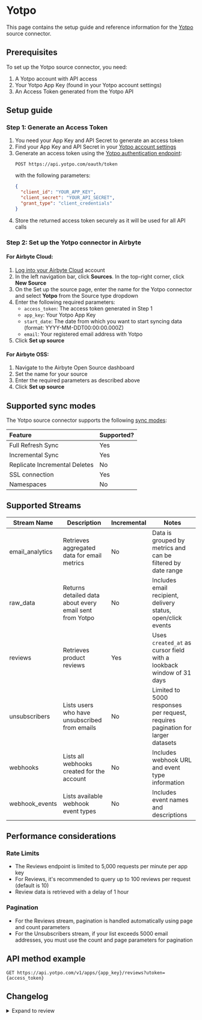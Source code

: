 # Yotpo

This page contains the setup guide and reference information for the [Yotpo](https://apidocs.yotpo.com/reference/welcome) source connector.

## Prerequisites

To set up the Yotpo source connector, you need:

1. A Yotpo account with API access
2. Your Yotpo App Key (found in your Yotpo account settings)
3. An Access Token generated from the Yotpo API

## Setup guide

### Step 1: Generate an Access Token

1. You need your App Key and API Secret to generate an access token
2. Find your App Key and API Secret in your [Yotpo account settings](https://settings.yotpo.com/#/general_settings)
3. Generate an access token using the [Yotpo authentication endpoint](https://apidocs.yotpo.com/reference/yotpo-authentication):
   ```
   POST https://api.yotpo.com/oauth/token
   ```
   with the following parameters:
   ```json
   {
     "client_id": "YOUR_APP_KEY",
     "client_secret": "YOUR_API_SECRET",
     "grant_type": "client_credentials"
   }
   ```
4. Store the returned access token securely as it will be used for all API calls

### Step 2: Set up the Yotpo connector in Airbyte

#### For Airbyte Cloud:

1. [Log into your Airbyte Cloud](https://cloud.airbyte.io/workspaces) account
2. In the left navigation bar, click **Sources**. In the top-right corner, click **New Source**
3. On the Set up the source page, enter the name for the Yotpo connector and select **Yotpo** from the Source type dropdown
4. Enter the following required parameters:
   - `access_token`: The access token generated in Step 1
   - `app_key`: Your Yotpo App Key
   - `start_date`: The date from which you want to start syncing data (format: YYYY-MM-DDT00:00:00.000Z)
   - `email`: Your registered email address with Yotpo
5. Click **Set up source**

#### For Airbyte OSS:

1. Navigate to the Airbyte Open Source dashboard
2. Set the name for your source
3. Enter the required parameters as described above
4. Click **Set up source**

## Supported sync modes

The Yotpo source connector supports the following [sync modes](https://docs.airbyte.com/cloud/core-concepts#connection-sync-modes):

| Feature                       | Supported? |
| :---------------------------- | :--------- |
| Full Refresh Sync             | Yes        |
| Incremental Sync              | Yes        |
| Replicate Incremental Deletes | No         |
| SSL connection                | Yes        |
| Namespaces                    | No         |

## Supported Streams

| Stream Name      | Description                                                  | Incremental | Notes |
|------------------|--------------------------------------------------------------|-------------|-------|
| email_analytics  | Retrieves aggregated data for email metrics                  | No          | Data is grouped by metrics and can be filtered by date range |
| raw_data         | Returns detailed data about every email sent from Yotpo      | No          | Includes email recipient, delivery status, open/click events |
| reviews          | Retrieves product reviews                                    | Yes         | Uses `created_at` as cursor field with a lookback window of 31 days |
| unsubscribers    | Lists users who have unsubscribed from emails                | No          | Limited to 5000 responses per request, requires pagination for larger datasets |
| webhooks         | Lists all webhooks created for the account                   | No          | Includes webhook URL and event type information |
| webhook_events   | Lists available webhook event types                          | No          | Includes event names and descriptions |

## Performance considerations

### Rate Limits

- The Reviews endpoint is limited to 5,000 requests per minute per app key
- For Reviews, it's recommended to query up to 100 reviews per request (default is 10)
- Review data is retrieved with a delay of 1 hour

### Pagination

- For the Reviews stream, pagination is handled automatically using page and count parameters
- For the Unsubscribers stream, if your list exceeds 5000 email addresses, you must use the count and page parameters for pagination

## API method example

```
GET https://api.yotpo.com/v1/apps/{app_key}/reviews?utoken={access_token}
```

## Changelog

<details>
  <summary>Expand to review</summary>

| Version | Date       | Pull Request                                            | Subject        |
| :------ | :--------- | :------------------------------------------------------ | :------------- |
| 0.2.14 | 2025-10-07 | [67250](https://github.com/airbytehq/airbyte/pull/67250) | Update dependencies |
| 0.2.13 | 2025-09-30 | [66843](https://github.com/airbytehq/airbyte/pull/66843) | Update dependencies |
| 0.2.12 | 2025-09-24 | [66469](https://github.com/airbytehq/airbyte/pull/66469) | Update dependencies |
| 0.2.11 | 2025-09-09 | [65710](https://github.com/airbytehq/airbyte/pull/65710) | Update dependencies |
| 0.2.10 | 2025-08-23 | [65429](https://github.com/airbytehq/airbyte/pull/65429) | Update dependencies |
| 0.2.9 | 2025-08-09 | [64819](https://github.com/airbytehq/airbyte/pull/64819) | Update dependencies |
| 0.2.8 | 2025-08-02 | [64357](https://github.com/airbytehq/airbyte/pull/64357) | Update dependencies |
| 0.2.7 | 2025-07-26 | [64066](https://github.com/airbytehq/airbyte/pull/64066) | Update dependencies |
| 0.2.6 | 2025-07-19 | [63622](https://github.com/airbytehq/airbyte/pull/63622) | Update dependencies |
| 0.2.5 | 2025-07-12 | [63210](https://github.com/airbytehq/airbyte/pull/63210) | Update dependencies |
| 0.2.4 | 2025-07-05 | [62684](https://github.com/airbytehq/airbyte/pull/62684) | Update dependencies |
| 0.2.3 | 2025-06-28 | [62250](https://github.com/airbytehq/airbyte/pull/62250) | Update dependencies |
| 0.2.2 | 2025-06-21 | [61748](https://github.com/airbytehq/airbyte/pull/61748) | Update dependencies |
| 0.2.1 | 2025-06-15 | [47597](https://github.com/airbytehq/airbyte/pull/47597) | Update dependencies |
| 0.2.0 | 2024-08-26 | [44780](https://github.com/airbytehq/airbyte/pull/44780) | Refactor connector to manifest-only format |
| 0.1.14 | 2024-08-24 | [44661](https://github.com/airbytehq/airbyte/pull/44661) | Update dependencies |
| 0.1.13 | 2024-08-17 | [44254](https://github.com/airbytehq/airbyte/pull/44254) | Update dependencies |
| 0.1.12 | 2024-08-12 | [43891](https://github.com/airbytehq/airbyte/pull/43891) | Update dependencies |
| 0.1.11 | 2024-08-10 | [43658](https://github.com/airbytehq/airbyte/pull/43658) | Update dependencies |
| 0.1.10 | 2024-08-03 | [43198](https://github.com/airbytehq/airbyte/pull/43198) | Update dependencies |
| 0.1.9 | 2024-07-27 | [42610](https://github.com/airbytehq/airbyte/pull/42610) | Update dependencies |
| 0.1.8 | 2024-07-20 | [42275](https://github.com/airbytehq/airbyte/pull/42275) | Update dependencies |
| 0.1.7 | 2024-07-13 | [41815](https://github.com/airbytehq/airbyte/pull/41815) | Update dependencies |
| 0.1.6 | 2024-07-10 | [41444](https://github.com/airbytehq/airbyte/pull/41444) | Update dependencies |
| 0.1.5 | 2024-07-09 | [41250](https://github.com/airbytehq/airbyte/pull/41250) | Update dependencies |
| 0.1.4 | 2024-07-06 | [40795](https://github.com/airbytehq/airbyte/pull/40795) | Update dependencies |
| 0.1.3 | 2024-06-25 | [40488](https://github.com/airbytehq/airbyte/pull/40488) | Update dependencies |
| 0.1.2 | 2024-06-21 | [39945](https://github.com/airbytehq/airbyte/pull/39945) | Update dependencies |
| 0.1.1 | 2024-05-20 | [38390](https://github.com/airbytehq/airbyte/pull/38390) | [autopull] base image + poetry + up_to_date |
| 0.1.0   | 2023-04-14 | [Init](https://github.com/airbytehq/airbyte/pull/25532) | Initial commit |

</details>
